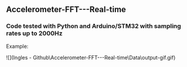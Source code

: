 ## Accelerometer-FFT---Real-time

### Code tested with Python and Arduino/STM32 with sampling rates up to 2000Hz

Example:

![](Ingles - Github\Accelerometer-FFT---Real-time\Data\output-gif.gif)


<!--- [![IMAGE ALT TEXT HERE](https://img.youtube.com/vi/RrSwNsAspU4/0.jpg)](https://www.youtube.com/watch?v=RrSwNsAspU4) --> 
